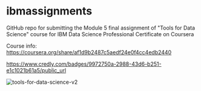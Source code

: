 # ibmassignments
GitHub repo for submitting the Module 5 final assignment of "Tools for Data Science" course for IBM Data Science Professional Certificate on Coursera

Course info: https://coursera.org/share/af1d9b2487c5aedf24e0f4cc4edb2440

https://www.credly.com/badges/9972750a-2988-43d6-b251-e1c1021b61a5/public_url

![tools-for-data-science-v2](https://github.com/meigan1795/ibmassignments/assets/38165998/0ccc8fd3-eff5-4f2d-9128-5d8a2c3e0b30)
